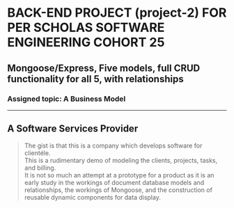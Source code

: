 # BACK-END PROJECT (project-2) FOR PER SCHOLAS SOFTWARE ENGINEERING COHORT 25

## Mongoose/Express, Five models, full CRUD functionality for all 5, with relationships
### Assigned topic: A Business Model

--------------------

## A Software Services Provider

> The gist is that this is a company which develops software for clientéle.  
> This is a rudimentary demo of modeling the clients, projects, tasks, and billing.   
> It is not so much an attempt at a prototype for a product as it is an early study in the workings of document database models and relationships, the workings of Mongoose, and the construction of reusable dynamic components for data display.
